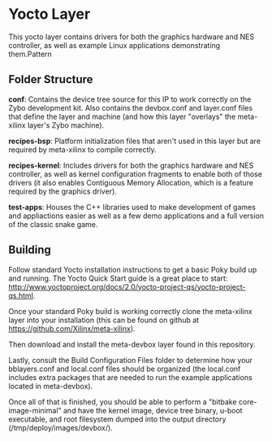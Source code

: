  # Yocto Layer

 This yocto layer contains drivers for both the graphics hardware and NES controller, as well as example Linux applications demonstrating them.Pattern

## Folder Structure
<b>conf</b>: Contains the device tree source for this IP to work correctly on the Zybo development kit. Also contains the devbox.conf and layer.conf files that define the layer and machine (and how this layer "overlays" the meta-xilinx layer's Zybo machine).

<b>recipes-bsp</b>: Platform initialization files that aren't used in this layer but are required by meta-xilinx to compile correctly.

<b>recipes-kernel</b>: Includes drivers for both the graphics hardware and NES controller, as well as kernel configuration fragments to enable both of those drivers (it also enables Contiguous Memory Allocation, which is a feature required by the graphics driver).

<b>test-apps</b>: Houses the C++ libraries used to make development of games and appliactions easier as well as a few demo applications and a full version of the classic snake game.

## Building

Follow standard Yocto installation instructions to get a basic Poky build up and running. The Yocto Quick Start guide is a great place to start: <a href="http://www.yoctoproject.org/docs/2.0/yocto-project-qs/yocto-project-qs.html">http://www.yoctoproject.org/docs/2.0/yocto-project-qs/yocto-project-qs.html</a>.

Once your standard Poky build is working correctly clone the meta-xilinx layer into your installation (this can be found on github at <a href="https://github.com/Xilinx/meta-xilinx">https://github.com/Xilinx/meta-xilinx</a>).

Then download and install the meta-devbox layer found in this repository.

Lastly, consult the Build Configuration Files folder to determine how your bblayers.conf and local.conf files should be organized (the local.conf includes extra packages that are needed to run the example applications located in meta-devbox).

Once all of that is finished, you should be able to perform a "bitbake core-image-minimal" and have the kernel image, device tree binary, u-boot executable, and root filesystem dumped into the output directory (<build directory>/tmp/deploy/images/devbox/).